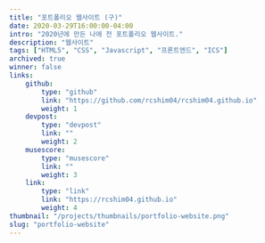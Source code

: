 ```yaml
---
title: "포트폴리오 웹사이트 (구)"
date: 2020-03-29T16:00:00-04:00
intro: "2020년에 만든 나에 전 포트폴리오 웹사이트."
description: "웹사이트"
tags: ["HTML5", "CSS", "Javascript", "프론트엔드", "ICS"]
archived: true
winner: false
links: 
    github: 
        type: "github"
        link: "https://github.com/rcshim04/rcshim04.github.io"
        weight: 1
    devpost:
        type: "devpost"
        link: ""
        weight: 2
    musescore:
        type: "musescore"
        link: ""
        weight: 3
    link:
        type: "link"
        link: "https://rcshim04.github.io"
        weight: 4
thumbnail: "/projects/thumbnails/portfolio-website.png"
slug: "portfolio-website"
---
```


